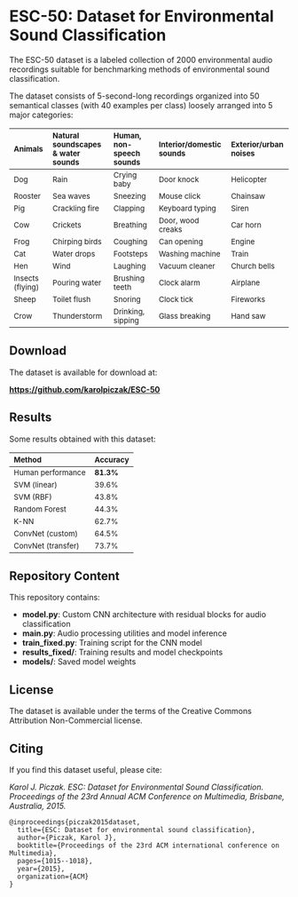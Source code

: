 # ESC-50: Dataset for Environmental Sound Classification

The ESC-50 dataset is a labeled collection of 2000 environmental audio recordings suitable for benchmarking methods of environmental sound classification.

The dataset consists of 5-second-long recordings organized into 50 semantical classes (with 40 examples per class) loosely arranged into 5 major categories:

| <sub>Animals</sub> | <sub>Natural soundscapes & water sounds </sub> | <sub>Human, non-speech sounds</sub> | <sub>Interior/domestic sounds</sub> | <sub>Exterior/urban noises</sub> |
| :--- | :--- | :--- | :--- | :--- |
| <sub>Dog</sub> | <sub>Rain</sub> | <sub>Crying baby</sub> | <sub>Door knock</sub> | <sub>Helicopter</sub> |
| <sub>Rooster</sub> | <sub>Sea waves</sub> | <sub>Sneezing</sub> | <sub>Mouse click</sub> | <sub>Chainsaw</sub> |
| <sub>Pig</sub> | <sub>Crackling fire</sub> | <sub>Clapping</sub> | <sub>Keyboard typing</sub> | <sub>Siren</sub> |
| <sub>Cow</sub> | <sub>Crickets</sub> | <sub>Breathing</sub> | <sub>Door, wood creaks</sub> | <sub>Car horn</sub> |
| <sub>Frog</sub> | <sub>Chirping birds</sub> | <sub>Coughing</sub> | <sub>Can opening</sub> | <sub>Engine</sub> |
| <sub>Cat</sub> | <sub>Water drops</sub> | <sub>Footsteps</sub> | <sub>Washing machine</sub> | <sub>Train</sub> |
| <sub>Hen</sub> | <sub>Wind</sub> | <sub>Laughing</sub> | <sub>Vacuum cleaner</sub> | <sub>Church bells</sub> |
| <sub>Insects (flying)</sub> | <sub>Pouring water</sub> | <sub>Brushing teeth</sub> | <sub>Clock alarm</sub> | <sub>Airplane</sub> |
| <sub>Sheep</sub> | <sub>Toilet flush</sub> | <sub>Snoring</sub> | <sub>Clock tick</sub> | <sub>Fireworks</sub> |
| <sub>Crow</sub> | <sub>Thunderstorm</sub> | <sub>Drinking, sipping</sub> | <sub>Glass breaking</sub> | <sub>Hand saw</sub> |

## Download

The dataset is available for download at:

**https://github.com/karolpiczak/ESC-50**

## Results

Some results obtained with this dataset:

| <sub>Method</sub> | <sub>Accuracy</sub> |
| :--- | :--- |
| <sub>Human performance</sub> | <sub>**81.3%**</sub> |
| <sub>SVM (linear)</sub> | <sub>39.6%</sub> |
| <sub>SVM (RBF)</sub> | <sub>43.8%</sub> |
| <sub>Random Forest</sub> | <sub>44.3%</sub> |
| <sub>K-NN</sub> | <sub>62.7%</sub> |
| <sub>ConvNet (custom)</sub> | <sub>64.5%</sub> |
| <sub>ConvNet (transfer)</sub> | <sub>73.7%</sub> |

## Repository Content

This repository contains:

- **model.py**: Custom CNN architecture with residual blocks for audio classification
- **main.py**: Audio processing utilities and model inference
- **train_fixed.py**: Training script for the CNN model
- **results_fixed/**: Training results and model checkpoints
- **models/**: Saved model weights

## License

The dataset is available under the terms of the Creative Commons Attribution Non-Commercial license.

## Citing

If you find this dataset useful, please cite:

*Karol J. Piczak. ESC: Dataset for Environmental Sound Classification. Proceedings of the 23rd Annual ACM Conference on Multimedia, Brisbane, Australia, 2015.*

```
@inproceedings{piczak2015dataset,
  title={ESC: Dataset for environmental sound classification},
  author={Piczak, Karol J},
  booktitle={Proceedings of the 23rd ACM international conference on Multimedia},
  pages={1015--1018},
  year={2015},
  organization={ACM}
}
```